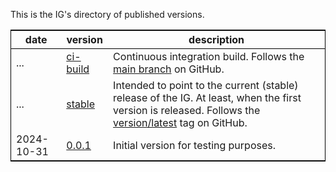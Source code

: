 This is the IG's directory of published versions.

<table style="width: 100%; border: 1px solid black;">
    <tr>
        <th style="border-bottom: 1px solid black;">date</th>
        <th style="border-bottom: 1px solid black;">version</th>
        <th style="border-bottom: 1px solid black;">description</th>
    </tr>
    <tr>
        <td> ... </td>
        <td><a href="/fhir/ci-build/">ci-build</a></td>
        <td>Continuous integration build. Follows the <a href="https://github.com/plugin-healthcare/implementation-guide/tree/main">main branch</a> on GitHub.</td>
    </tr>
    <tr>
        <td> ... </td>
        <td><a href="/fhir/">stable</a></td>
        <td>Intended to point to the current (stable) release of the IG. At least, when the first version is released. Follows the <a href="https://github.com/plugin-healthcare/implementation-guide/releases/tag/version%2Flatest">version/latest</a> tag on GitHub.</td>
    </tr>
    <tr>
        <td>2024-10-31</td>
        <td><a href="/fhir/0.0.1/">0.0.1</a></td>
        <td>Initial version for testing purposes.</td>
    </tr>
</table>